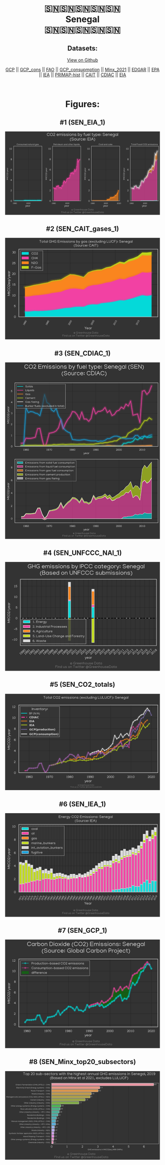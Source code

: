 
<center>
<h1 align="center">
🇸🇳🇸🇳🇸🇳🇸🇳🇸🇳
<br>
Senegal
<br>
🇸🇳🇸🇳🇸🇳🇸🇳🇸🇳
</h1>
<h2>Datasets:</h2>
<p><a href="https://github.com/dquintani/GreenhouseData/tree/master/country_data/SEN_Senegal/data">View on Github</a>
<br></p><p><a href="data/SEN_GCP.csv">GCP</a> || <a href="data/SEN_GCP_cons.csv">GCP_cons</a> || <a href="data/SEN_FAO.csv">FAO</a> || <a href="data/SEN_GCP_consupmption.csv">GCP_consupmption</a> || <a href="data/SEN_Minx_2021.csv">Minx_2021</a> || <a href="data/SEN_EDGAR.csv">EDGAR</a> || <a href="data/SEN_EPA.csv">EPA</a> || <a href="data/SEN_IEA.csv">IEA</a> || <a href="data/SEN_PRIMAP-hist.csv">PRIMAP-hist</a> || <a href="data/SEN_CAIT.csv">CAIT</a> || <a href="data/SEN_CDIAC.csv">CDIAC</a> || <a href="data/SEN_EIA.csv">EIA</a></p><p><br></p>
<h1>Figures:</h1><h2>#1 (SEN_EIA_1)</h2>
<p><img alt="" src="figures/SEN_EIA_1.png" /></p><h2>#2 (SEN_CAIT_gases_1)</h2>
<p><img alt="" src="figures/SEN_CAIT_gases_1.png" /></p><h2>#3 (SEN_CDIAC_1)</h2>
<p><img alt="" src="figures/SEN_CDIAC_1.png" /></p><h2>#4 (SEN_UNFCCC_NAI_1)</h2>
<p><img alt="" src="figures/SEN_UNFCCC_NAI_1.png" /></p><h2>#5 (SEN_CO2_totals)</h2>
<p><img alt="" src="figures/SEN_CO2_totals.png" /></p><h2>#6 (SEN_IEA_1)</h2>
<p><img alt="" src="figures/SEN_IEA_1.png" /></p><h2>#7 (SEN_GCP_1)</h2>
<p><img alt="" src="figures/SEN_GCP_1.png" /></p><h2>#8 (SEN_Minx_top20_subsectors)</h2>
<p><img alt="" src="figures/SEN_Minx_top20_subsectors.png" /></p>